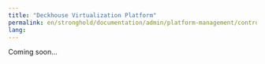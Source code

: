 ```yaml
---
title: "Deckhouse Virtualization Platform"
permalink: en/stronghold/documentation/admin/platform-management/control-plane-settings/about.html
lang:
---
```


Coming soon...
